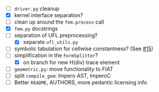- [ ] `driver.py` cleanup
 - [X] kernel interface separation?
 - [ ] clean up around the `fem.process` call
- [X] `fem.py` docstrings
 - [ ] separation of UFL preprocessing?
   - [X] separate `ufl_utils.py`
 - [ ] symbolic tabulation for cellwise constantness? (See [#15](https://github.com/firedrakeproject/tsfc/issues/15))
 - [ ] simplification in the `FormSplitter`?
   - [X] on branch for new H(div) trace element
- [ ] `geometric.py`: move functionality to FIAT
- [ ] split `compile_gem`: Impero AST, ImperoC
- [ ] Better `README`, AUTHORS, more pedantic licensing info
